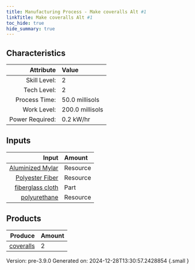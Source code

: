 ```yaml
---
title: Manufacturing Process - Make coveralls Alt #1
linkTitle: Make coveralls Alt #1
toc_hide: true
hide_summary: true
---
```



## Characteristics

| Attribute      | Value |
|--------:|:------|
|Skill Level:|2|
|Tech Level:|2|
|Process Time:|50.0 millisols|
|Work Level:|200.0 millisols|
|Power Required:|0.2 kW/hr|

## Inputs

| Input      | Amount |
|--------:|:------|
|[Aluminized Mylar](/docs/definitions/resource/aluminized-mylar)|Resource|1.0 kg|
|[Polyester Fiber](/docs/definitions/resource/polyester-fiber)|Resource|0.2 kg|
|[fiberglass cloth](/docs/definitions/part/fiberglass-cloth)|Part|4|
|[polyurethane](/docs/definitions/resource/polyurethane)|Resource|0.1 kg|

## Products


| Produce      | Amount |
|--------:|:------|
|[coveralls](/docs/definitions/part/coveralls)|2|


Version: pre-3.9.0 Generated on: 2024-12-28T13:30:57.2428854
{.small }

